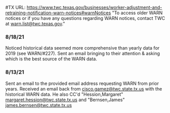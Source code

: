 #TX
URL: https://www.twc.texas.gov/businesses/worker-adjustment-and-retraining-notification-warn-notices#warnNotices
"To access older WARN notices or if you have any questions regarding WARN notices, contact TWC at warn.list@twc.texas.gov."

### 8/18/21
Noticed historical data seemed more comprehensive than yearly data for 2019 (see WARN/#227). Sent an email bringing to their attention & asking which is the best source of the WARN data.

### 8/13/21
Sent an email to the provided email address requesting WARN from prior years. Received an email back from cisco.gamez@twc.state.tx.us with the historical WARN data. He also CC'd "Hession,Margaret" <margaret.hession@twc.state.tx.us> and 
"Bernsen,James" <james.bernsen@twc.state.tx.us>
